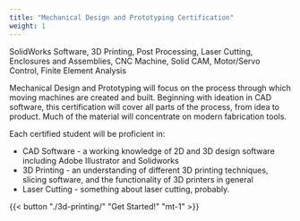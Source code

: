 ```yaml
---
title: "Mechanical Design and Prototyping Certification"
weight: 1
---
```


SolidWorks Software, 3D Printing, Post Processing, Laser Cutting, Enclosures and Assemblies, CNC Machine, Solid CAM, Motor/Servo Control, Finite Element Analysis

Mechanical Design and Prototyping will focus on the process through which moving machines are created and built. Beginning with ideation in CAD software, this certification will cover all parts of the process, from idea to product. Much of the material will concentrate on modern fabrication tools.

Each certified student will be proficient in:
* CAD Software - a working knowledge of 2D and 3D design software including Adobe Illustrator and Solidworks
* 3D Printing - an understanding of different 3D printing techniques, slicing software, and the functionality of 3D printers in general
* Laser Cutting - something about laser cutting, probably.


{{< button "./3d-printing/" "Get Started!" "mt-1" >}}

